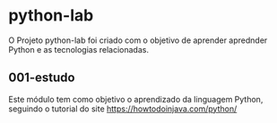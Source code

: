 # python-lab
O Projeto python-lab foi criado com o objetivo de aprender aprednder Python e as tecnologias relacionadas.

## 001-estudo
Este módulo tem como objetivo o aprendizado da linguagem Python, seguindo o tutorial do site https://howtodoinjava.com/python/